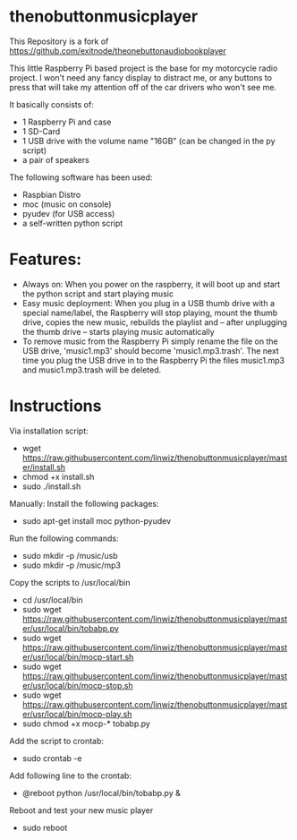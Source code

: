thenobuttonmusicplayer
=======

This Repository is a fork of https://github.com/exitnode/theonebuttonaudiobookplayer

This little Raspberry Pi based project is the base for my motorcycle radio project. I won't need any fancy display to distract me, or any buttons to press that will take my attention off of the car drivers who won't see me.

It basically consists of:  
  
* 1 Raspberry Pi and case
* 1 SD-Card
* 1 USB drive with the volume name "16GB" (can be changed in the py script)
* a pair of speakers
  
The following software has been used:  
  
* Raspbian Distro
* moc (music on console)
* pyudev (for USB access)
* a self-written python script
  
Features:
====== 
* Always on: When you power on the raspberry, it will boot up and start the python script and start playing music
* Easy music deployment: When you plug in a USB thumb drive with a special name/label, the Raspberry will stop playing, mount the thumb drive, copies the new music, rebuilds the playlist and – after unplugging the thumb drive – starts playing music automatically
* To remove music from the Raspberry Pi simply rename the file on the USB drive, 'music1.mp3' should become 'music1.mp3.trash'. The next time you plug the USB drive in to the Raspberry Pi the files music1.mp3 and music1.mp3.trash will be deleted.


Instructions
=======
Via installation script:
* wget https://raw.githubusercontent.com/linwiz/thenobuttonmusicplayer/master/install.sh
* chmod +x install.sh
* sudo ./install.sh

Manually:
Install the following packages:
* sudo apt-get install moc python-pyudev

Run the following commands:
* sudo mkdir -p /music/usb
* sudo mkdir -p /music/mp3

Copy the scripts to /usr/local/bin
* cd /usr/local/bin
* sudo wget https://raw.githubusercontent.com/linwiz/thenobuttonmusicplayer/master/usr/local/bin/tobabp.py
* sudo wget https://raw.githubusercontent.com/linwiz/thenobuttonmusicplayer/master/usr/local/bin/mocp-start.sh
* sudo wget https://raw.githubusercontent.com/linwiz/thenobuttonmusicplayer/master/usr/local/bin/mocp-stop.sh
* sudo wget https://raw.githubusercontent.com/linwiz/thenobuttonmusicplayer/master/usr/local/bin/mocp-play.sh
* sudo chmod +x mocp-* tobabp.py

 
Add the script to crontab:
* sudo crontab -e

Add following line to the crontab:
* @reboot python /usr/local/bin/tobabp.py &

Reboot and test your new music player
* sudo reboot
